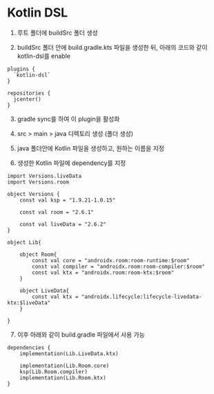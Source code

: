 # Kotlin DSL

1. 루트 폴더에 buildSrc 폴더 생성  

2. buildSrc 폴더 안에 build.gradle.kts 파일을 생성한 뒤, 아래의 코드와 같이 kotlin-dsl를 enable  
```
plugins {
  `kotlin-dsl`
}

repositories {
  jcenter()
}
```   

3. gradle sync를 하여 이 plugin을 활성화  

4. src > main > java 디렉토리 생성 (폴더 생성)  

5. java 폴더안에 Kotlin 파일을 생성하고, 원하는 이름을 지정  

6. 생성한 Kotlin 파일에 dependency를 지정  
```
import Versions.liveData
import Versions.room

object Versions {
    const val ksp = "1.9.21-1.0.15"

    const val room = "2.6.1"

    const val liveData = "2.6.2"
}

object Lib{

    object Room{
        const val core = "androidx.room:room-runtime:$room"
        const val compiler = "androidx.room:room-compiler:$room"
        const val ktx = "androidx.room:room-ktx:$room"
    }

    object LiveData{
        const val ktx = "androidx.lifecycle:lifecycle-livedata-ktx:$liveData"
    }

}
```  
7. 이후 아래와 같이 build.gradle 파일에서 사용 가능  
```
dependencies {
    implementation(Lib.LiveData.ktx)

    implementation(Lib.Room.core)
    ksp(Lib.Room.compiler)
    implementation(Lib.Room.ktx)
}
```